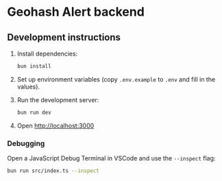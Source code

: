 # Geohash Alert backend

## Development instructions

1. Install dependencies:

   ```bash
   bun install
   ```

2. Set up environment variables (copy `.env.example` to `.env` and fill in the values).

3. Run the development server:

   ```bash
   bun run dev
   ```

4. Open <http://localhost:3000>

### Debugging

Open a JavaScript Debug Terminal in VSCode and use the `--inspect` flag:

```bash
bun run src/index.ts --inspect
```
